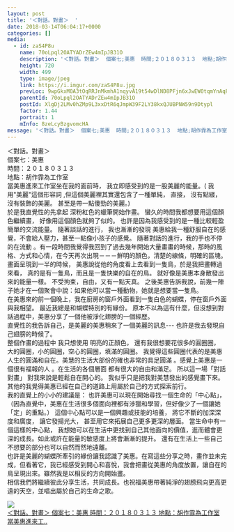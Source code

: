 ```yaml
---
layout: post
title: '＜對話。對畫＞  ' 
date: 2018-03-14T06:04:17+0000 
categories: [] 
media:
  - id: zaS4P8u
    name: 70oLpql2OATYADrZEw4mIpJB31O
    description: '＜對話。對畫＞  個案七;美惠  時間;２０１８０３１３  地點;胡作霏為工作室  當美惠進來工..'   
    height: 720
    width: 499
    type: image/jpeg
    link: https://i.imgur.com/zaS4P8u.jpg
    prevLoc: 9wpGkxM0A3tOqRRJnMkmhA1nqyvA19t54wDlND8PFjn6xJwEW0tqmYnAqPqMuAGo2Eq18ZS41W0N5ZGwcorw2yOP1NIj47Ln85QLCEB71jnmB6trqvqwQYVgCJqn6mp6rji85xDxg33otR6KQw8plWhQ1Lw74nxksNlMLNZgYmF7GGzZ0YvQH9Pp4DD2j0iYDgPDRVANijJZ2pjEq6CY1yj9qDYxhAgnggJ5PrCjADxPBEBXUJLqP5owApU2LXz97nPBFNV
    parentId: 70oLpql2OATYADrZEw4mIpJB31O
    postId: XlgDj2LMv0hZMp9L3xxDtR6qJmpW39F2LY38kxQJUBPNW59n9Dtypl
    factor: 1.44
    portrait: 1
    mInfo: 8zeLcyBzgvomcHA
message: '＜對話。對畫＞  個案七;美惠  時間;２０１８０３１３  地點;胡作霏為工作室  當美惠進來工作室坐在我的面前時， 我立即感受到的是一..'  
---
```


＜對話。對畫＞  
個案七：美惠  
時間：２０１８０３１３  
地點：胡作霏為工作室  
當美惠進來工作室坐在我的面前時， 我立即感受到的是一股美麗的能量。( 我用"美麗"這個形容詞 ,但這個美麗裡其實還包含了一種單純， 直接， 沒有點綴， 沒有裝飾的美麗。 甚至是帶一點傻勁的美麗。)  
於是我直覺性的先拿起 深粉紅色的蠟筆開始作畫。 蠻久的時間我都想要用這個顏色繼續畫， 好像用這個顏色就夠了似的。 也許是因為我感受到的是一種比較輕盈簡單的交流能量。 隨著談話的進行， 我也漸漸的發現 美惠給我一種舒服自在的感覺，不會給人壓力，甚至一點像小孩子的感覺。 隨著對話的進行，我的手也不停的在流動 。有一段時間我覺得我回到了過去幾年開始大量畫畫的時候，那時的風格、方式和心情，在今天再次出現－－－鮮明的顏色，清楚的線條，明確的區塊。  
畫面呈現到一半的時候， 美惠說從他的角度看上去看到一隻鳥，於是我把畫轉過來看， 真的是有一隻鳥，而且是一隻快樂的自在的鳥。 就好像是美惠本身散發出來的能量一樣。 不受拘束，自由，又有一點天真。 之後美惠告訴我說，前幾一陣子她才在一個聚會中說：如果他可以當一種動物，她就是想要當一隻鳥。  
在美惠來的前一個晚上，我在廚房的窗戶外面看到一隻白色的蝴蝶，停在窗戶外面與我相望。 最近我總是和蝴蝶特別的有緣份。 原本不以為這有什麼，但沒想到對話過程中，美惠分享了一個他被淨化翅膀的一個經歷。  
直覺性的我告訴自己，是美麗的美惠稍來了一個美麗的訊息--- 也許是我去發現自己翅膀的時候了。  
整個作畫的過程中 我只想使用 明亮的正顏色， 還有我很想要花很多的圓圈圈， 大的圓圈，小的圓圈，空心的圓圈，填滿的圓圈。 我覺得這些圓圈代表的是美惠人生的圓滿和自在。美慧的生活大部份的確也非常的具足圓滿 。感覺上美惠是一個很有福報的人 。在生活的各個層面 都有很大的自由和滿足。 所以這一場「對話對畫」 對我來說是輕鬆自在開心的。 我似乎只是把我對美慧發出的感覺畫下來。 其他的我覺得美惠已經在自己的道路上用屬於自己的方式探索前行。  
我的直覺上的小小的建議是： 也許美惠可以現在開始尋找一個生命的「中心點」，（因為直覺中，美惠在生活很多個面向裡都有涉獵和學習，但好像少了一個讓她「定」的重點。） 這個中心點可以是一個興趣或技能的培養， 將它不斷的加深深度和廣度， 讓它發揚光大， 甚至用它來拓展自己更多更深的層面。 當生命中有一個這樣的中心點， 我想她可以在生活中更找到自己其他面向的價值，進而體會更深的成長。如此或許在能量的敏感度上將會漸漸的提升。 還有在生活上一些自己不想要的部分也可以自然而然地遠離。  
也許是美麗的蝴蝶所牽引的緣份讓我認識了美惠。在寫這些分享之時，畫作並未完成，但看著它，我已經感受到開心和喜悅，我會把畫從美惠的角度放置，讓自在的鳥呈現出來。雖然我是以相反的方向開始畫。  
相信我們將繼續彼此分享生活，共同成長。也祝福美惠帶著純淨的翅膀飛向更高更遠的天空，並唱出屬於自己的生命之歌。


[//]: #media:  
<a href="https://i.imgur.com/zaS4P8u.jpg"><img class="postImage" src="https://i.imgur.com/zaS4P8uh.jpg" />  
＜對話。對畫＞
個案七：美惠
時間：２０１８０３１３
地點：胡作霏為工作室
當美惠進來工..  
 </a>   
